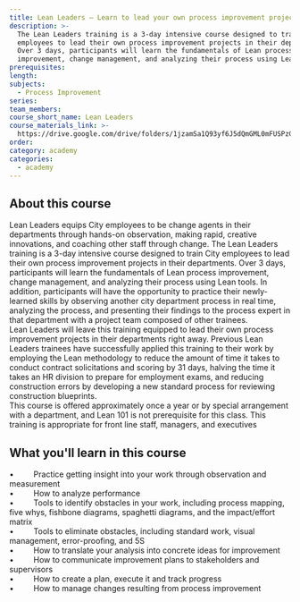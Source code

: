 ```yaml
---
title: Lean Leaders – Learn to lead your own process improvement project
description: >-
  The Lean Leaders training is a 3-day intensive course designed to train City
  employees to lead their own process improvement projects in their departments.
  Over 3 days, participants will learn the fundamentals of Lean process
  improvement, change management, and analyzing their process using Lean tools.
prerequisites:
length:
subjects:
  - Process Improvement
series:
team_members:
course_short_name: Lean Leaders
course_materials_link: >-
  https://drive.google.com/drive/folders/1jzamSa1Q93yf6J5dQmGML0mFUSPzGfsv?usp=sharing
order:
category: academy
categories:
  - academy
---
```



## About this course

Lean Leaders equips City employees to be change agents in their departments through hands-on observation, making rapid, creative innovations, and coaching other staff through change. The Lean Leaders training is a 3-day intensive course designed to train City employees to lead their own process improvement projects in their departments. Over 3 days, participants will learn the fundamentals of Lean process improvement, change management, and analyzing their process using Lean tools. In addition, participants will have the opportunity to practice their newly-learned skills by observing another city department process in real time, analyzing the process, and presenting their findings to the process expert in that department with a project team composed of other trainees. <br>Lean Leaders will leave this training equipped to lead their own process improvement projects in their departments right away. Previous Lean Leaders trainees have successfully applied this training to their work by employing the Lean methodology to reduce the amount of time it takes to conduct contract solicitations and scoring by 31 days, halving the time it takes an HR division to prepare for employment exams, and reducing construction errors by developing a new standard process for reviewing construction blueprints. <br>This course is offered approximately once a year or by special arrangement with a department, and Lean 101 is not prerequisite for this class. This training is appropriate for front line staff, managers, and executives

## What you'll learn in this course

•         Practice getting insight into your work through observation and measurement<br>•         How to analyze performance<br>•         Tools to identify obstacles in your work, including process mapping, five whys, fishbone diagrams, spaghetti diagrams, and the impact/effort matrix<br>•         Tools to eliminate obstacles, including standard work, visual management, error-proofing, and 5S<br>•         How to translate your analysis into concrete ideas for improvement<br>•         How to communicate improvement plans to stakeholders and supervisors<br>•         How to create a plan, execute it and track progress<br>•         How to manage changes resulting from process improvement <br>